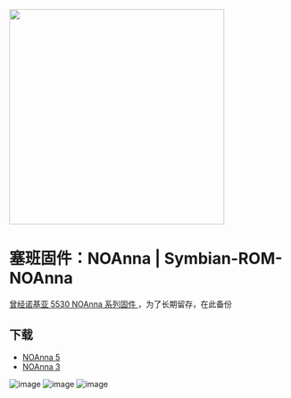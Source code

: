 <img  src="https://user-images.githubusercontent.com/8502772/194466471-1473f724-5f02-4b08-a1bd-839bf7543156.png" width="385">

# 塞班固件：NOAnna | Symbian-ROM-NOAnna
[曾经诺基亚 5530 NOAnna 系列固件 ](http://nullice.com/archives/314)，为了长期留存，在此备份

## 下载
- [NOAnna 5](https://github.com/nullice/Symbian-ROM-NOAnna/releases/download/%E4%B8%8B%E8%BD%BD/BGLL.NOAnna_5_.5530_RM-504._.4.rar)
- [NOAnna 3](https://github.com/nullice/Symbian-ROM-NOAnna/releases/download/%E4%B8%8B%E8%BD%BD/NOAnna3.0_BGLL_5530_RM-504_20120401.rar)

![image](https://user-images.githubusercontent.com/8502772/194466716-f2abc969-ef35-42b7-9fc7-19ccf974d481.png)
![image](https://user-images.githubusercontent.com/8502772/194466724-9d405aac-6559-403f-82bc-d4b47152ecc5.png)
![image](https://user-images.githubusercontent.com/8502772/194466734-367a0712-4aeb-43a6-b6f6-5a28c832fc89.png)
